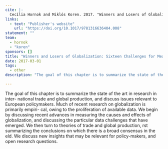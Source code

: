 ```yaml
---
cite: |-
  Cecília Hornok and Miklós Koren. 2017. "Winners and Losers of Globalization: Sixteen Challenges for Measurement and Theory"
links:
  - text: "Publisher's website"
    url: "https://doi.org/10.1017/9781316636404.008"
statement: ""
team:
  - hornok
  - "koren"
sponsors: []
title: "Winners and Losers of Globalization: Sixteen Challenges for Measurement and Theory"
date: 2017-03-01
tags:
  - other
description: "The goal of this chapter is to summarize the state of the art in research in inter- national trade and global production, and discuss issues relevant to European policymakers. Much of recent research on globalization is primarily empiri- cal, owing to the proliferation of available data. We begin by discussing recent advances in measuring the causes and effects of globalization, and discussing the particular data challenges that have emerged. We then turn to theories of trade and global production,  rst summarizing the conclusions on which there is a broad consensus in the  eld. We discuss new insights that may be relevant for policy-makers, and open research questions.\n"

---
```


The goal of this chapter is to summarize the state of the art in research in inter- national trade and global production, and discuss issues relevant to European policymakers. Much of recent research on globalization is primarily empiri- cal, owing to the proliferation of available data. We begin by discussing recent advances in measuring the causes and effects of globalization, and discussing the particular data challenges that have emerged. We then turn to theories of trade and global production,  rst summarizing the conclusions on which there is a broad consensus in the  eld. We discuss new insights that may be relevant for policy-makers, and open research questions.


